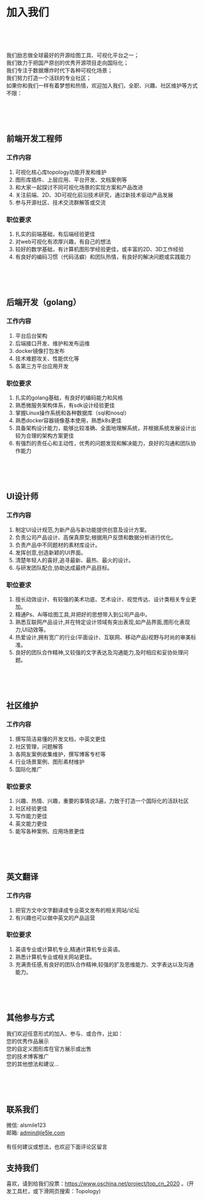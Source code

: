 # 加入我们

<br>
<br>
<br>


我们励志做全球最好的开源绘图工具、可视化平台之一；<br>
我们致力于把国产原创的优秀开源项目走向国际化；<br>
我们专注于数据爆炸时代下各种可视化场景；<br>
我们努力打造一个活跃的专业社区；<br>
如果你和我们一样有着梦想和热情，欢迎加入我们，全职、兴趣、社区维护等方式不限：

<br>
<br>
<br>

## 前端开发工程师

### 工作内容
1. 可视化核心库topology功能开发和维护
2. 图形库插件、上层应用、平台开发、文档案例等
3. 和大家一起探讨不同可视化场景的实现方案和产品改进
4. 关注前端、2D、3D可视化前沿技术研究，通过新技术驱动产品发展
5. 参与开源社区、技术交流群解答或交流

### 职位要求
1. 扎实的前端基础，有后端经验更佳
2. 对web可视化有浓厚兴趣，有自己的想法
3. 较好的数学基础，有计算机图形学经验更佳，或丰富的2D、3D工作经验
4. 有良好的编码习惯（代码洁癖）和团队热情，有良好的解决问题或实践能力

<br>
<br>
<br>

## 后端开发（golang）

### 工作内容

1. 平台后台架构
2. 后端接口开发、维护和发布运维
3. docker镜像打包发布
4. 技术难题攻关、性能优化等
5. 各第三方平台应用开发

### 职位要求

1. 扎实的golang基础，有良好的编码能力和风格
2. 熟悉微服务架构体系，有sdk设计经验更佳
3. 掌握Linux操作系统和各种数据库（sql和nosql）
4. 熟悉docker容器镜像基本使用，熟悉k8s更佳
5. 具备架构设计能力，能够比较准确、全面地理解系统，并根据系统发展设计出较为合理的架构方案更佳
6. 有强烈的责任心和主动性，优秀的问题发现和解决能力，良好的沟通和团队协作能力

<br>
<br>
<br>

## UI设计师

### 工作内容

1. 制定UI设计规范,为新产品与新功能提供创意及设计方案。
2. 负责公司产品设计、高保真原型;根据用户反馈和数据分析进行优化。
3. 负责产品中不同题材的素材库设计。
4. 发挥创意,创造新颖的UI界面。
5. 清楚年轻人的喜好,追寻最新、最热、最火的设计。
6. 与研发团队配合,协助达成最终产品目标。

### 职位要求

1. 擅长动效设计、有较强的美术功底、艺术设计、视觉传达、设计类相关专业更加。
2. 精通Ps、Ai等绘图工具,并把好的思想带入到公司产品中。
3. 熟悉互联网产品设计,并在特定设计领域有突出表现,如产品界面,图形化表现力,UI动效等。
4. 热爱设计,拥有宽广的行业(平面设计、互联网、移动产品)视野与时尚的审美标准。
5. 良好的团队合作精神,又较强的文字表达及沟通能力,及时相应和妥协处理问题。

<br>
<br>
<br>

## 社区维护

### 工作内容

1. 撰写简洁易懂的开发文档，中英文更佳
2. 社区管理，问题解答
3. 各网友案例收集维护，撰写博客专栏等
4. 行业场景案例、图形素材维护
5. 国际化推广

### 职位要求

1. 兴趣、热情、兴趣，重要的事情说3遍，力致于打造一个国际化的活跃社区
2. 社区经验更佳
3. 写作能力更佳
4. 英文能力更佳
5. 能写各种案例、应用场景更佳

<br>
<br>
<br>

## 英文翻译

### 工作内容

1. 把官方文中文字翻译成专业英文发布的相关网站/论坛
2. 有兴趣也可以做中英文的产品运营

### 职位要求

1. 英语专业或计算机专业,精通计算机专业英语。
2. 熟悉计算机专业或相关网站更佳。
3. 充满责任感,有良好的团队合作精神,较强的扩及思维能力、文字表达以及沟通能力。


<br>
<br>
<br>

## 其他参与方式

我们欢迎任意形式的加入、参与、或合作，比如：<br>
您的优秀作品展示<br>
您的自定义图形库在官方展示或出售<br>
您的技术博客推广<br>
您的其他想法和建议...

<br>
<br>
<br>

## 联系我们

微信: alsmile123<br>
邮箱: admin@le5le.com<br>
<br>
有任何建议或想法，也欢迎下面评论区留言


## 支持我们
喜欢，请到给我们投票：https://www.oschina.net/project/top_cn_2020 。(开发工具栏，或下滑网页搜索：Topology)